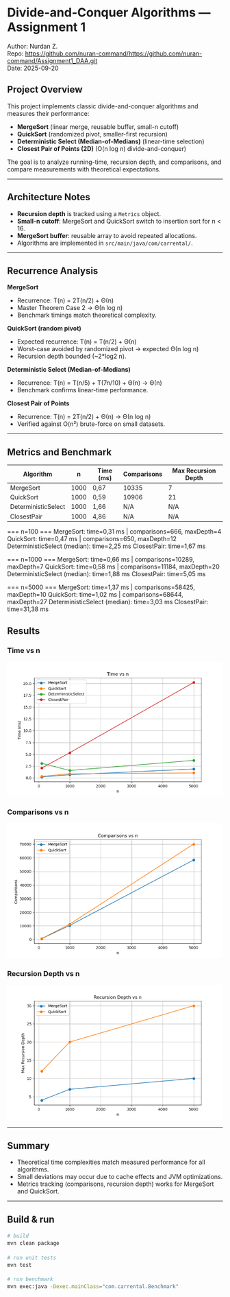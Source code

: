 # Divide-and-Conquer Algorithms — Assignment 1

Author: Nurdan Z.  
Repo: https://github.com/nuran-command/https://github.com/nuran-command/Assignment1_DAA.git  
Date: 2025-09-20

## Project Overview
This project implements classic divide-and-conquer algorithms and measures their performance:
- **MergeSort** (linear merge, reusable buffer, small-n cutoff)
- **QuickSort** (randomized pivot, smaller-first recursion)
- **Deterministic Select (Median-of-Medians)** (linear-time selection)
- **Closest Pair of Points (2D)** (O(n log n) divide-and-conquer)

The goal is to analyze running-time, recursion depth, and comparisons, and compare measurements with theoretical expectations.

---

## Architecture Notes
- **Recursion depth** is tracked using a `Metrics` object.
- **Small-n cutoff**: MergeSort and QuickSort switch to insertion sort for n < 16.
- **MergeSort buffer**: reusable array to avoid repeated allocations.
- Algorithms are implemented in `src/main/java/com/carrental/`.

---

## Recurrence Analysis

**MergeSort**
- Recurrence: T(n) = 2T(n/2) + Θ(n)
- Master Theorem Case 2 → Θ(n log n)
- Benchmark timings match theoretical complexity.

**QuickSort (random pivot)**
- Expected recurrence: T(n) = T(n/2) + Θ(n)
- Worst-case avoided by randomized pivot → expected Θ(n log n)
- Recursion depth bounded (~2*log2 n).

**Deterministic Select (Median-of-Medians)**
- Recurrence: T(n) = T(n/5) + T(7n/10) + Θ(n) → Θ(n)
- Benchmark confirms linear-time performance.

**Closest Pair of Points**
- Recurrence: T(n) = 2T(n/2) + Θ(n) → Θ(n log n)
- Verified against O(n²) brute-force on small datasets.

---

## Metrics and Benchmark

| Algorithm | n | Time (ms) | Comparisons | Max Recursion Depth |
|-----------|---|-----------|-------------|---------------------|
| MergeSort | 1000 | 0,67      | 10335       | 7                   |
| QuickSort | 1000 | 0,59      | 10906       | 21                  |
| DeterministicSelect | 1000 | 1,66      | N/A         | N/A                 |
| ClosestPair | 1000 | 4,86      | N/A         | N/A                 |

=== n=100 ===
MergeSort: time=0,31 ms | comparisons=666, maxDepth=4
QuickSort: time=0,47 ms | comparisons=650, maxDepth=12
DeterministicSelect (median): time=2,25 ms
ClosestPair: time=1,67 ms

=== n=1000 ===
MergeSort: time=0,66 ms | comparisons=10289, maxDepth=7
QuickSort: time=0,58 ms | comparisons=11184, maxDepth=20
DeterministicSelect (median): time=1,88 ms
ClosestPair: time=5,05 ms

=== n=5000 ===
MergeSort: time=1,37 ms | comparisons=58425, maxDepth=10
QuickSort: time=1,02 ms | comparisons=68644, maxDepth=27
DeterministicSelect (median): time=3,03 ms
ClosestPair: time=31,38 ms

## Results

### Time vs n
![Time vs n](time_vs_n.png)

### Comparisons vs n
![Comparisons vs n](comparisons_vs_n.png)

### Recursion Depth vs n
![Recursion Depth vs n](depth_vs_n.png)

---

## Summary
- Theoretical time complexities match measured performance for all algorithms.
- Small deviations may occur due to cache effects and JVM optimizations.
- Metrics tracking (comparisons, recursion depth) works for MergeSort and QuickSort.


---


## Build & run
```bash
# build
mvn clean package

# run unit tests
mvn test

# run benchmark
mvn exec:java -Dexec.mainClass="com.carrental.Benchmark"